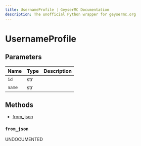 ```yaml
---
title: UsernameProfile | GeyserMC Documentation
description: The unofficial Python wrapper for geysermc.org
---
```


# UsernameProfile

## Parameters

| Name   | Type | Description |
| ------ | ---- | ----------- |
| `id`   | str  |             |
| `name` | str  |             |

## Methods

- [from_json](#from_json)

### `from_json`

UNDOCUMENTED
